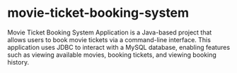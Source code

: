 # movie-ticket-booking-system
Movie Ticket Booking System Application is a Java-based project that allows users to book movie tickets via a command-line interface. This application uses JDBC to interact with a MySQL database, enabling features such as viewing available movies, booking tickets, and viewing booking history.
